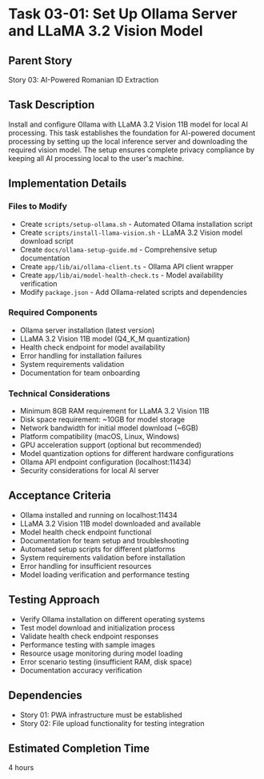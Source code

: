 # Task 03-01: Set Up Ollama Server and LLaMA 3.2 Vision Model

## Parent Story

Story 03: AI-Powered Romanian ID Extraction

## Task Description

Install and configure Ollama with LLaMA 3.2 Vision 11B model for local AI processing. This task
establishes the foundation for AI-powered document processing by setting up the local inference
server and downloading the required vision model. The setup ensures complete privacy compliance by
keeping all AI processing local to the user's machine.

## Implementation Details

### Files to Modify

- Create `scripts/setup-ollama.sh` - Automated Ollama installation script
- Create `scripts/install-llama-vision.sh` - LLaMA 3.2 Vision model download script
- Create `docs/ollama-setup-guide.md` - Comprehensive setup documentation
- Create `app/lib/ai/ollama-client.ts` - Ollama API client wrapper
- Create `app/lib/ai/model-health-check.ts` - Model availability verification
- Modify `package.json` - Add Ollama-related scripts and dependencies

### Required Components

- Ollama server installation (latest version)
- LLaMA 3.2 Vision 11B model (Q4_K_M quantization)
- Health check endpoint for model availability
- Error handling for installation failures
- System requirements validation
- Documentation for team onboarding

### Technical Considerations

- Minimum 8GB RAM requirement for LLaMA 3.2 Vision 11B
- Disk space requirement: ~10GB for model storage
- Network bandwidth for initial model download (~6GB)
- Platform compatibility (macOS, Linux, Windows)
- GPU acceleration support (optional but recommended)
- Model quantization options for different hardware configurations
- Ollama API endpoint configuration (localhost:11434)
- Security considerations for local AI server

## Acceptance Criteria

- Ollama installed and running on localhost:11434
- LLaMA 3.2 Vision 11B model downloaded and available
- Model health check endpoint functional
- Documentation for team setup and troubleshooting
- Automated setup scripts for different platforms
- System requirements validation before installation
- Error handling for insufficient resources
- Model loading verification and performance testing

## Testing Approach

- Verify Ollama installation on different operating systems
- Test model download and initialization process
- Validate health check endpoint responses
- Performance testing with sample images
- Resource usage monitoring during model loading
- Error scenario testing (insufficient RAM, disk space)
- Documentation accuracy verification

## Dependencies

- Story 01: PWA infrastructure must be established
- Story 02: File upload functionality for testing integration

## Estimated Completion Time

4 hours
